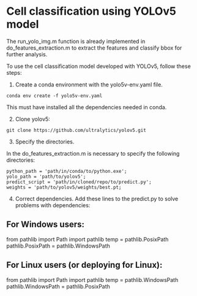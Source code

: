 # Cell classification using YOLOv5 model

The run_yolo_img.m function is already implemented in do_features_extraction.m to extract the features and classify bbox for further analysis. 

To use the cell classification model developed with YOLOv5, follow these steps:

1. Create a conda environment with the yolo5v-env.yaml file.
```
conda env create -f yolo5v-env.yaml
```
This must have installed all the dependencies needed in conda.

2. Clone yolov5:
```
git clone https://github.com/ultralytics/yolov5.git
```

3. Specify the directories.

In the do_features_extraction.m is necessary to specify the following directories:
```
python_path = 'path/in/conda/to/python.exe';
yolo_path = 'path/to/yolov5';
predict_script = 'path/in/cloned/repo/to/predict.py';
weights = 'path/to/yolov5/weights/best.pt;
```
4. Correct dependencies.
Add these lines to the predict.py to solve problems with dependencies:

## For Windows users:
from pathlib import Path
import pathlib
temp = pathlib.PosixPath
pathlib.PosixPath = pathlib.WindowsPath
## For Linux users (or deploying for Linux):
from pathlib import Path
import pathlib
temp = pathlib.WindowsPath
pathlib.WindowsPath = pathlib.PosixPath
